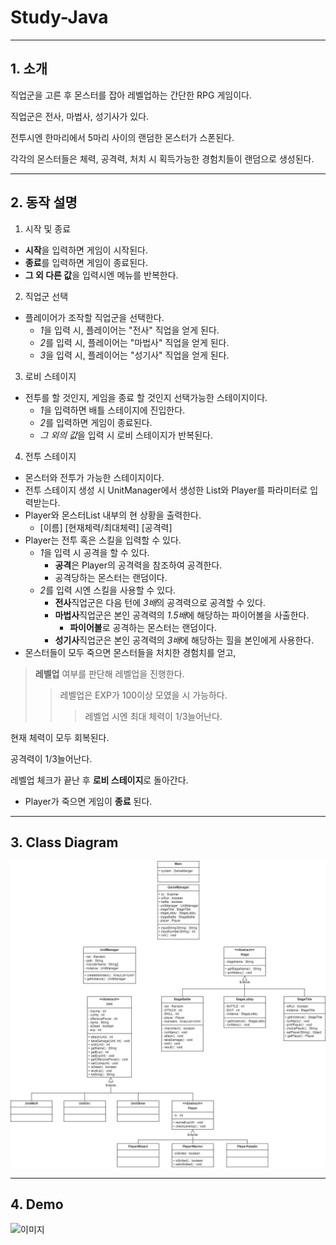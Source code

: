 # Study-Java
----------------
## 1. 소개

직업군을 고른 후 몬스터를 잡아 레벨업하는 간단한 RPG 게임이다.

직업군은 전사, 마법사, 성기사가 있다.

전투시엔 한마리에서 5마리 사이의 랜덤한 몬스터가 스폰된다.

각각의 몬스터들은 체력, 공격력, 처치 시 획득가능한 경험치들이 랜덤으로 생성된다.

-------------------
## 2. 동작 설명

1. 시작 및 종료
  * **시작**을 입력하면 게임이 시작된다.
  * **종료**를 입력하면 게임이 종료된다.
  * **그 외 다른 값**을 입력시엔 메뉴를 반복한다.

2. 직업군 선택
  * 플레이어가 조작할 직업군을 선택한다.
    * *1*을 입력 시, 플레이어는 "전사" 직업을 얻게 된다.
    * *2*를 입력 시, 플레이어는 "마법사" 직업을 얻게 된다.
    * *3*을 입력 시, 플레이어는 "성기사" 직업을 얻게 된다.

3. 로비 스테이지
  * 전투를 할 것인지, 게임을 종료 할 것인지 선택가능한 스테이지이다.
    * *1*을 입력하면 배틀 스테이지에 진입한다.
    * *2*를 입력하면 게임이 종료된다.
    * *그 외의 값*을 입력 시 로비 스테이지가 반복된다.

4. 전투 스테이지
  * 몬스터와 전투가 가능한 스테이지이다.
  * 전투 스테이지 생성 시 UnitManager에서 생성한 List와 Player를 파라미터로 입력받는다.
  * Player와 몬스터List 내부의 현 상황을 출력한다.
    * [이름] [현재체력/최대체력] [공격력]
  * Player는 전투 혹은 스킬을 입력할 수 있다.
    * *1*을 입력 시 공격을 할 수 있다.
      * **공격**은 Player의 공격력을 참조하여 공격한다.
      * 공격당하는 몬스터는 랜덤이다.
    * *2*를 입력 시엔 스킬을 사용할 수 있다.
      * **전사**직업군은 다음 턴에 *3배*의 공격력으로 공격할 수 있다.
      * **마법사**직업군은 본인 공격력의 *1.5배*에 해당하는 파이어볼을 사출한다.
        * **파이어볼**로 공격하는 몬스터는 랜덤이다.
      * **성기사**직업군은 본인 공격력의 *3배*에 해당하는 힐을 본인에게 사용한다.
  * 몬스터들이 모두 죽으면 몬스터들을 처치한 경험치를 얻고,
  >**레벨업** 여부를 판단해 레벨업을 진행한다.
  >>레벨업은 EXP가 100이상 모였을 시 가능하다.
  >>>레벨업 시엔 최대 체력이 1/3늘어난다.

  현재 체력이 모두 회복된다.

  공격력이 1/3늘어난다.
  
  레벨업 체크가 끝난 후 **로비 스테이지**로 돌아간다.
  * Player가 죽으면 게임이 **종료** 된다.

-----------------------------
## 3. Class Diagram
![이미지](https://github.com/kimseungwoo449/rpgGame/blob/master/rpgGame/Image/rpgGame.jpg)

--------------------------------
## 4. Demo
![이미지](https://github.com/kimseungwoo449/rpgGame/blob/master/rpgGame/Image/RpgGameDemo.gif)
